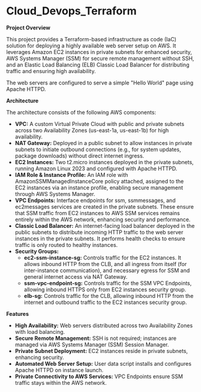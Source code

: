 # Cloud_Devops_Terraform

**Project Overview**

This project provides a Terraform-based infrastructure as code (IaC) solution for deploying a highly available web server setup on AWS. It leverages Amazon EC2 instances in private subnets for enhanced security, AWS Systems Manager (SSM) for secure remote management without SSH, and an Elastic Load Balancing (ELB) Classic Load Balancer for distributing traffic and ensuring high availability.

The web servers are configured to serve a simple "Hello World" page using Apache HTTPD.


**Architecture**

The architecture consists of the following AWS components:

- **VPC:** A custom Virtual Private Cloud with public and private subnets across two Availability Zones (us-east-1a, us-east-1b) for high availability.
- **NAT Gateway:** Deployed in a public subnet to allow instances in private subnets to initiate outbound connections (e.g., for system updates, package downloads) without direct internet ingress.
- **EC2 Instances:** Two t2.micro instances deployed in the private subnets, running Amazon Linux 2023 and configured with Apache HTTPD.
- **IAM Role & Instance Profile:** An IAM role with AmazonSSMManagedInstanceCore policy attached, assigned to the EC2 instances via an instance profile, enabling secure management through AWS Systems Manager.
- **VPC Endpoints:** Interface endpoints for ssm, ssmmessages, and ec2messages services are created in the private subnets. These ensure that SSM traffic from EC2 instances to AWS SSM services remains entirely within the AWS network, enhancing security and performance.
- **Classic Load Balancer:** An internet-facing load balancer deployed in the public subnets to distribute incoming HTTP traffic to the web server instances in the private subnets. It performs health checks to ensure traffic is only routed to healthy instances.
- **Security Groups:**
  - **ec2-ssm-instance-sg:** Controls traffic for the EC2 instances. It allows inbound HTTP from the CLB, and all ingress from itself (for inter-instance communication), and necessary egress for SSM and general internet access via NAT Gateway.
  - **ssm-vpc-endpoint-sg:** Controls traffic for the SSM VPC Endpoints, allowing inbound HTTPS only from EC2 instances security group.
  - **elb-sg:** Controls traffic for the CLB, allowing inbound HTTP from the internet and outbound traffic to the EC2 instances security group.


**Features**

- **High Availability:** Web servers distributed across two Availability Zones with load balancing.
- **Secure Remote Management:** SSH is not required; instances are managed via AWS Systems Manager (SSM) Session Manager.
- **Private Subnet Deployment:** EC2 instances reside in private subnets, enhancing security.
- **Automated Web Server Setup:** User data script installs and configures Apache HTTPD on instance launch.
- **Private Connectivity to AWS Services:** VPC Endpoints ensure SSM traffic stays within the AWS network.
